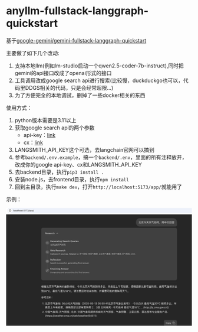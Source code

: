 # anyllm-fullstack-langgraph-quickstart
基于[google-gemini/gemini-fullstack-langgraph-quickstart](https://github.com/google-gemini/gemini-fullstack-langgraph-quickstart)

主要做了如下几个改动:
1. 支持本地llm(例如lm-studio启动一个qwen2.5-coder-7b-instruct),同时把gemini的api接口改成了openai形式的接口
2. 工具调用改成google search api进行搜索(比较慢，duckduckgo也可以，代码里DDGS相关的代码，只是会经常超限…)
3. 为了方便完全的本地调试，删掉了一些docker相关的东西

使用方式：

1. python版本需要是3.11以上
2. 获取google search api的两个参数
    + api-key：[link](https://developers.google.com/custom-search/v1/introduction?hl=zh-cn#identify_your_application_to_google_with_api_key)
    + cx：[link](https://stackoverflow.com/questions/6562125/getting-a-cx-id-for-custom-search-google-api-python)
3. LANGSMITH_API_KEY这个可选，去langchain官网可以搞到
4. 参考```backend/.env.example```，搞一个```backend/.env```，里面的所有注释放开，改成你的google api-key、cx和LANGSMITH_API_KEY
5. 去backend目录，执行```pip3 install .```
6. 安装node.js，去frontend目录，执行```npm install```
7. 回到主目录，执行```make dev```，打开```http://localhost:5173/app/```就能用了

示例：

![](./demo.jpeg)